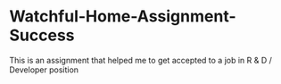 # Watchful-Home-Assignment-Success
This is an assignment that helped me to get accepted to a job in R &amp; D / Developer position
